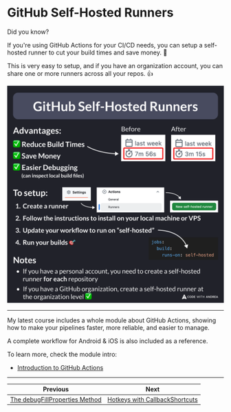 # GitHub Self-Hosted Runners

Did you know?

If you're using GitHub Actions for your CI/CD needs, you can setup a self-hosted runner to cut your build times and save money. 🎯

This is very easy to setup, and if you have an organization account, you can share one or more runners across all your repos. 👍

![](226.png)

<!--

GitHub Self-Hosted Runners

Advantages:

- Reduce build times
- Save money
- Easier debugging (can inspect local build files)

To setup:
1. Create a runner
2. Follow the instructions to install on your local machine or VPS
3. Update your workflow to run on "self-hosted"
4. Run your builds

Notes:
- If you have a personal account, you need to create a self-hosted runner for each repository
- If you have a GitHub organization, create a self-hosted runner at the organization level ✅

-->

---

My latest course includes a whole module about GitHub Actions, showing how to make your pipelines faster, more reliable, and easier to manage.

A complete workflow for Android & iOS is also included as a reference.

To learn more, check the module intro:

- [Introduction to GitHub Actions](https://pro.codewithandrea.com/flutter-in-production/12-github-actions/01-intro)

---

| Previous | Next |
| -------- | ---- |
| [The debugFillProperties Method](../0225-debug-fill-properties/index.md) | [Hotkeys with CallbackShortcuts](../0227-hotkeys-callback-shortcuts/index.md) |

<!-- TWITTER|https://x.com/biz84/status/1887441742028214765 -->
<!-- LINKEDIN|https://www.linkedin.com/posts/andreabizzotto_did-you-know-if-youre-using-github-actions-activity-7293207844273684480-yjhQ  -->
<!-- BLUESKY|https://bsky.app/profile/codewithandrea.com/post/3lhitlc5lqs2m -->